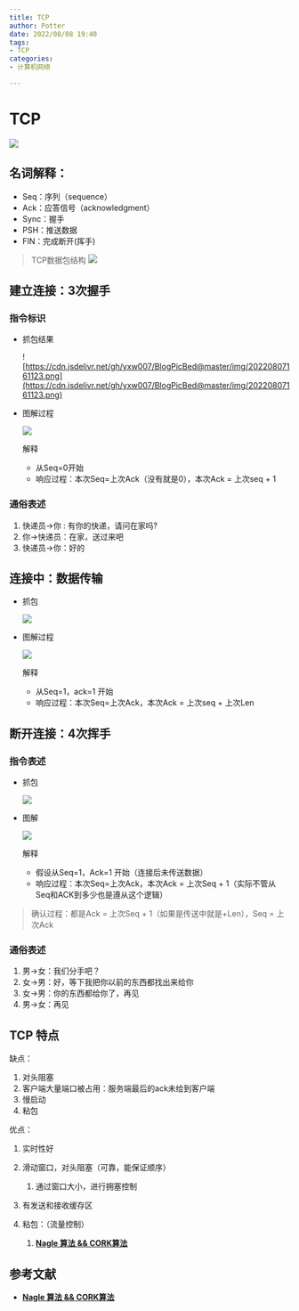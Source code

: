 ```yaml
---
title: TCP
author: Potter
date: 2022/08/08 19:40
tags: 
- TCP
categories: 
- 计算机网络

---
```



# TCP

![](https://cdn.jsdelivr.net/gh/yxw007/BlogPicBed@master/img/20230312222944.png)

## 名词解释：

- Seq：序列（sequence）
- Ack：应答信号（acknowledgment）
- Sync：握手
- PSH：推送数据
- FIN：完成断开(挥手)

> TCP数据包结构
> 	![](https://cdn.jsdelivr.net/gh/yxw007/BlogPicBed@master/img/20230312224531.png)
    

## 建立连接：3次握手

### 指令标识

- 抓包结果
    
    ![https://cdn.jsdelivr.net/gh/yxw007/BlogPicBed@master/img/20220807161123.png](https://cdn.jsdelivr.net/gh/yxw007/BlogPicBed@master/img/20220807161123.png)
    
- 图解过程
    
    ![](https://cdn.jsdelivr.net/gh/yxw007/BlogPicBed@master/img/20230312224647.jpg)
    
    解释
    
    - 从Seq=0开始
    - 响应过程：本次Seq=上次Ack（没有就是0），本次Ack = 上次seq + 1

### 通俗表述

1. 快递员→你 : 有你的快递，请问在家吗?
2. 你→快递员：在家，送过来吧
3. 快递员→你：好的

## 连接中：数据传输

- 抓包
    
    ![](https://cdn.jsdelivr.net/gh/yxw007/BlogPicBed@master/img/20230312224745.png)
    
- 图解过程
    
    ![](https://cdn.jsdelivr.net/gh/yxw007/BlogPicBed@master/img/20230312224835.jpeg)
    
    解释
    
    - 从Seq=1，ack=1 开始
    - 响应过程：本次Seq=上次Ack，本次Ack = 上次seq + 上次Len

## 断开连接：4次挥手

### 指令表述

- 抓包
    
    ![](https://cdn.jsdelivr.net/gh/yxw007/BlogPicBed@master/img/20230312225139.png)
    
- 图解
    
    ![](https://cdn.jsdelivr.net/gh/yxw007/BlogPicBed@master/img/20230312225208.jpg)
    
    解释
    
    - 假设从Seq=1，Ack=1 开始（连接后未传送数据）
    - 响应过程：本次Seq=上次Ack，本次Ack = 上次Seq + 1（实际不管从Seq和ACK到多少也是遵从这个逻辑）
    

> 确认过程：都是Ack = 上次Seq + 1（如果是传送中就是+Len），Seq = 上次Ack
> 

### 通俗表述

1. 男→女：我们分手吧？
2. 女→男：好，等下我把你以前的东西都找出来给你
3. 女→男：你的东西都给你了，再见
4. 男→女：再见

## TCP 特点

缺点：

1. 对头阻塞
2. 客户端大量端口被占用：服务端最后的ack未给到客户端
3. 慢启动
4. 粘包

优点：

1. 实时性好

1. 滑动窗口，对头阻塞（可靠，能保证顺序）
    1. 通过窗口大小，进行拥塞控制
2. 有发送和接收缓存区
3. 粘包：（流量控制）
    1. ****[Nagle 算法 && CORK算法](https://www.cnblogs.com/tangr206/articles/3115586.html)****

## 参考文献

- ****[Nagle 算法 && CORK算法](https://www.cnblogs.com/tangr206/articles/3115586.html)****
